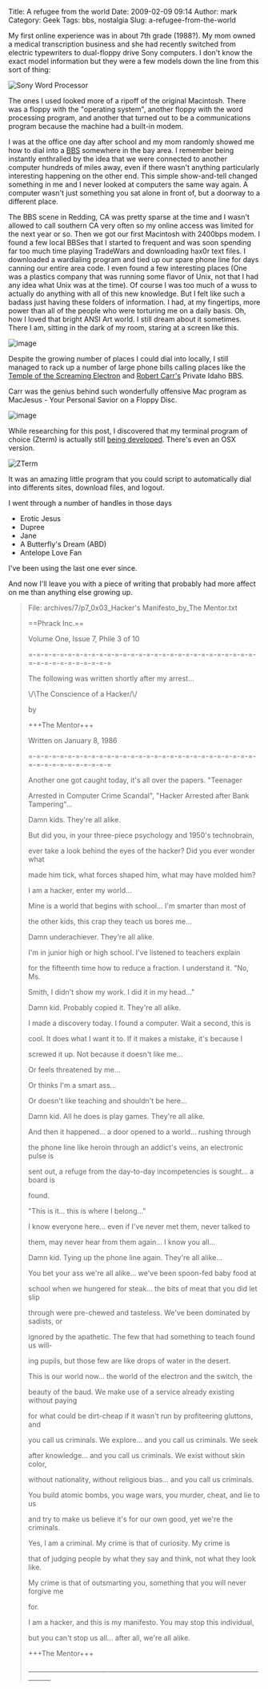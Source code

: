 Title: A refugee from the world
Date: 2009-02-09 09:14
Author: mark
Category: Geek
Tags: bbs, nostalgia
Slug: a-refugee-from-the-world

My first online experience was in about 7th grade (1988?). My mom owned
a medical transcription business and she had recently switched from
electric typewriters to dual-floppy drive Sony computers. I don't know
the exact model information but they were a few models down the line
from this sort of thing:

![Sony Word Processor][]

The ones I used looked more of a ripoff of the original Macintosh. There
was a floppy with the "operating system", another floppy with the word
processing program, and another that turned out to be a communications
program because the machine had a built-in modem.

I was at the office one day after school and my mom randomly showed me
how to dial into a [BBS][] somewhere in the bay area. I remember being
instantly enthralled by the idea that we were connected to another
computer hundreds of miles away, even if there wasn't anything
particularly interesting happening on the other end. This simple
show-and-tell changed something in me and I never looked at computers
the same way again. A computer wasn't just something you sat alone in
front of, but a doorway to a different place.

The BBS scene in Redding, CA was pretty sparse at the time and I wasn't
allowed to call southern CA very often so my online access was limited
for the next year or so. Then we got our first Macintosh with 2400bps
modem. I found a few local BBSes that I started to frequent and was soon
spending far too much time playing TradeWars and downloading hax0r text
files. I downloaded a wardialing program and tied up our spare phone
line for days canning our entire area code. I even found a few
interesting places (One was a plastics company that was running some
flavor of Unix, not that I had any idea what Unix was at the time). Of
course I was too much of a wuss to actually do anything with all of this
new knowledge. But I felt like such a badass just having these folders
of information. I had, at my fingertips, more power than all of the
people who were torturing me on a daily basis. Oh, how I loved that
bright ANSI Art world. I still dream about it sometimes. There I am,
sitting in the dark of my room, staring at a screen like this.

![image][]

Despite the growing number of places I could dial into locally, I still
managed to rack up a number of large phone bills calling places like the
[Temple of the Screaming Electron][] and [Robert Carr's][] Private Idaho
BBS.

Carr was the genius behind such wonderfully offensive Mac program as
MacJesus - Your Personal Savior on a Floppy Disc.

![image][1]

While researching for this post, I discovered that my terminal program
of choice (Zterm) is actually still [being developed](https://homepage.mac.com/dalverson/zterm/). There's even an OSX
version.

![ZTerm][]

It was an amazing little program that you could script to automatically
dial into differents sites, download files, and logout.

I went through a number of handles in those days

-   Erotic Jesus
-   Dupree
-   Jane
-   A Butterfly's Dream (ABD)
-   Antelope Love Fan
    
    



I've been using the last one ever since.

And now I'll leave you with a piece of writing that probably had more
affect on me than anything else growing up.


> 
> File: archives/7/p7\_0x03\_Hacker's Manifesto\_by\_The Mentor.txt
>
> ==Phrack Inc.==
>
> Volume One, Issue 7, Phile 3 of 10
>
> =-=-=-=-=-=-=-=-=-=-=-=-=-=-=-=-=-=-=-=-=-=-=-=-=-=-=-=-=-=-=-=-=-=-=-=-=-=-=-=
>
> The following was written shortly after my arrest...
>
> \\/\\The Conscience of a Hacker/\\/
>
> by
>
> +++The Mentor+++
>
> Written on January 8, 1986
>
> =-=-=-=-=-=-=-=-=-=-=-=-=-=-=-=-=-=-=-=-=-=-=-=-=-=-=-=-=-=-=-=-=-=-=-=-=-=-=-=
>
> Another one got caught today, it's all over the papers. "Teenager
>
> Arrested in Computer Crime Scandal", "Hacker Arrested after Bank
> Tampering"...
>
> Damn kids. They're all alike.
>
> But did you, in your three-piece psychology and 1950's technobrain,
>
> ever take a look behind the eyes of the hacker? Did you ever wonder
> what
>
> made him tick, what forces shaped him, what may have molded him?
>
> I am a hacker, enter my world...
>
> Mine is a world that begins with school... I'm smarter than most of
>
> the other kids, this crap they teach us bores me...
>
> Damn underachiever. They're all alike.
>
> I'm in junior high or high school. I've listened to teachers explain
>
> for the fifteenth time how to reduce a fraction. I understand it. "No,
> Ms.
>
> Smith, I didn't show my work. I did it in my head..."
>
> Damn kid. Probably copied it. They're all alike.
>
> I made a discovery today. I found a computer. Wait a second, this is
>
> cool. It does what I want it to. If it makes a mistake, it's because I
>
> screwed it up. Not because it doesn't like me...
>
> Or feels threatened by me...
>
> Or thinks I'm a smart ass...
>
> Or doesn't like teaching and shouldn't be here...
>
> Damn kid. All he does is play games. They're all alike.
>
> And then it happened... a door opened to a world... rushing through
>
> the phone line like heroin through an addict's veins, an electronic
> pulse is
>
> sent out, a refuge from the day-to-day incompetencies is sought... a
> board is
>
> found.
>
> "This is it... this is where I belong..."
>
> I know everyone here... even if I've never met them, never talked to
>
> them, may never hear from them again... I know you all...
>
> Damn kid. Tying up the phone line again. They're all alike...
>
> You bet your ass we're all alike... we've been spoon-fed baby food at
>
> school when we hungered for steak... the bits of meat that you did let
> slip
>
> through were pre-chewed and tasteless. We've been dominated by
> sadists, or
>
> ignored by the apathetic. The few that had something to teach found us
> will-
>
> ing pupils, but those few are like drops of water in the desert.
>
> This is our world now... the world of the electron and the switch, the
>
> beauty of the baud. We make use of a service already existing without
> paying
>
> for what could be dirt-cheap if it wasn't run by profiteering
> gluttons, and
>
> you call us criminals. We explore... and you call us criminals. We
> seek
>
> after knowledge... and you call us criminals. We exist without skin
> color,
>
> without nationality, without religious bias... and you call us
> criminals.
>
> You build atomic bombs, you wage wars, you murder, cheat, and lie to
> us
>
> and try to make us believe it's for our own good, yet we're the
> criminals.
>
> Yes, I am a criminal. My crime is that of curiosity. My crime is
>
> that of judging people by what they say and think, not what they look
> like.
>
> My crime is that of outsmarting you, something that you will never
> forgive me
>
> for.
>
> I am a hacker, and this is my manifesto. You may stop this individual,
>
> but you can't stop us all... after all, we're all alike.
>
> +++The Mentor+++
>
> 
> \_\_\_\_\_\_\_\_\_\_\_\_\_\_\_\_\_\_\_\_\_\_\_\_\_\_\_\_\_\_\_\_\_\_\_\_\_\_\_\_\_\_\_\_\_\_\_\_\_\_\_\_\_\_\_\_\_\_\_\_\_\_\_\_\_\_\_\_\_\_\_\_\_\_\_\_\_\_\_



  [Sony Word Processor]: https://farm4.static.flickr.com/3379/3258505002_b9bef2ddcd_o.gif
  [BBS]: https://en.wikipedia.org/wiki/Bulletin_board_system
  [image]: https://farm4.static.flickr.com/3264/3257693849_9c7484007b_o.jpg
  [Temple of the Screaming Electron]: https://en.wikipedia.org/wiki/Totse
  [Robert Carr's]: https://www.lamprey-systems.com/
  [1]: https://farm4.static.flickr.com/3455/3258536886_9c74e4c3ef_o.gif
  [ZTerm]: https://farm4.static.flickr.com/3460/3258510578_21da37fb34_s.jpg
